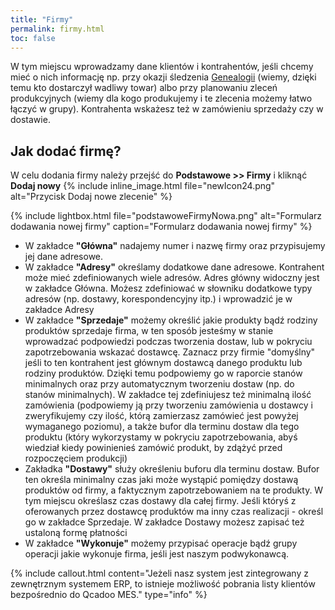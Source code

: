 ```yaml
---
title: "Firmy"
permalink: firmy.html
toc: false
---
```

W tym miejscu wprowadzamy dane klientów i kontrahentów, jeśli chcemy mieć o nich informację np. przy okazji śledzenia [Genealogii](/genealogia) (wiemy, dzięki temu kto dostarczył wadliwy towar) albo przy planowaniu zleceń produkcyjnych (wiemy dla kogo produkujemy i te zlecenia możemy łatwo łączyć w grupy). Kontrahenta wskażesz też w zamówieniu sprzedaży czy w dostawie.  

## Jak dodać firmę?
W celu dodania firmy należy przejść do **Podstawowe >> Firmy**  i kliknąć **Dodaj nowy** {% include inline_image.html file="newIcon24.png" alt="Przycisk Dodaj nowe zlecenie" %} 

{% include lightbox.html file="podstawoweFirmyNowa.png" alt="Formularz dodawania nowej firmy" caption="Formularz dodawania nowej firmy" %}  


- W zakładce **"Główna"** nadajemy numer i nazwę firmy oraz przypisujemy jej dane adresowe.
- W zakładce **"Adresy"** określamy dodatkowe dane adresowe. Kontrahent może mieć zdefiniowanych wiele adresów. Adres główny widoczny jest w zakładce Główna. Możesz zdefiniować w słowniku dodatkowe typy adresów (np. dostawy, korespondencyjny itp.) i wprowadzić je w zakładce Adresy
- W zakładce **"Sprzedaje"** możemy określić jakie produkty bądź rodziny produktów sprzedaje firma, w ten sposób jesteśmy w stanie wprowadzać podpowiedzi podczas tworzenia dostaw, lub w pokryciu zapotrzebowania wskazać dostawcę. Zaznacz przy firmie "domyślny" jeśli to ten kontrahent jest głównym dostawcą danego produktu lub rodziny produktów. Dzięki temu podpowiemy go w raporcie stanów minimalnych oraz przy automatycznym tworzeniu dostaw (np. do stanów minimalnych). W zakładce tej zdefiniujesz też minimalną ilość zamówienia (podpowiemy ją przy tworzeniu zamówienia u dostawcy i zweryfikujemy czy ilość, którą zamierzasz zamówieć jest powyżej wymaganego poziomu), a także bufor dla terminu dostaw dla tego produktu (który wykorzystamy w pokryciu zapotrzebowania, abyś wiedział kiedy powinienieś zamówić produkt, by zdążyć przed rozpoczęciem produkcji)
- Zakładka **"Dostawy"** służy określeniu buforu dla terminu dostaw. Bufor ten określa minimalny czas jaki może wystąpić pomiędzy dostawą produktów od firmy, a faktycznym zapotrzebowaniem na te produkty. W tym miejscu określasz czas dostawy dla całej firmy. Jeśli któryś z oferowanych przez dostawcę produktów ma inny czas realizacji - określ go w zakładce Sprzedaje. W zakładce Dostawy możesz zapisać też ustaloną formę płatności
- W zakładce **"Wykonuje"** możemy przypisać operacje bądź grupy operacji jakie wykonuje firma, jeśli jest naszym podwykonawcą.

{% include callout.html content="Jeżeli nasz system jest zintegrowany z zewnętrznym systemem ERP, to istnieje możliwość pobrania listy klientów bezpośrednio do Qcadoo MES." type="info" %} 


